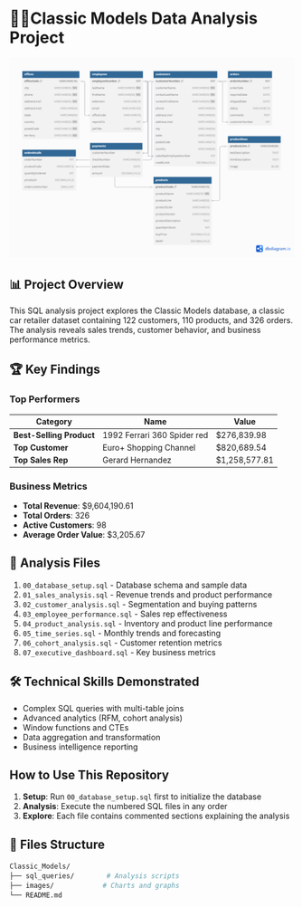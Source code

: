 # 🚙🚗Classic Models Data Analysis Project

![ERD Diagram](images/classic_models_erd.png)

## 📊 Project Overview
This SQL analysis project explores the Classic Models database, a classic car retailer dataset containing 122 customers, 110 products, and 326 orders. The analysis reveals sales trends, customer behavior, and business performance metrics.

## 🏆 Key Findings

### Top Performers
| Category              | Name                          | Value          |
|-----------------------|-------------------------------|----------------|
| **Best-Selling Product** | 1992 Ferrari 360 Spider red   | $276,839.98    |
| **Top Customer**         | Euro+ Shopping Channel        | $820,689.54    |
| **Top Sales Rep**        | Gerard Hernandez              | $1,258,577.81  |

### Business Metrics
- **Total Revenue**: $9,604,190.61
- **Total Orders**: 326
- **Active Customers**: 98
- **Average Order Value**: $3,205.67

## 📂 Analysis Files
1. `00_database_setup.sql` - Database schema and sample data
2. `01_sales_analysis.sql` - Revenue trends and product performance
3. `02_customer_analysis.sql` - Segmentation and buying patterns
4. `03_employee_performance.sql` - Sales rep effectiveness
5. `04_product_analysis.sql` - Inventory and product line performance
6. `05_time_series.sql` - Monthly trends and forecasting
7. `06_cohort_analysis.sql` - Customer retention metrics
8. `07_executive_dashboard.sql` - Key business metrics

## 🛠️ Technical Skills Demonstrated
- Complex SQL queries with multi-table joins
- Advanced analytics (RFM, cohort analysis)
- Window functions and CTEs
- Data aggregation and transformation
- Business intelligence reporting

## How to Use This Repository
1. **Setup**: Run `00_database_setup.sql` first to initialize the database
2. **Analysis**: Execute the numbered SQL files in any order
3. **Explore**: Each file contains commented sections explaining the analysis

## 📂 Files Structure
```bash
Classic_Models/
├── sql_queries/        # Analysis scripts
├── images/            # Charts and graphs
└── README.md
